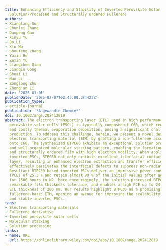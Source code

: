 ```yaml
---
title: Enhancing Efficiency and Stability of Inverted Perovskite Solar Cells through
  Solution-Processed and Structurally Ordered Fullerene
authors:
- Xianglang Sun
- Chunlei Zhang
- Danpeng Gao
- Xinyu Yu
- Bo Li
- Xin Wu
- Shoufeng Zhang
- Yaxin He
- Zexin Yu
- Liangchen Qian
- Jianqiu Gong
- Shuai Li
- Nan Li
- Zonglong Zhu
- Zhong'an Li
date: '2025-01-01'
publishDate: '2025-02-07T02:45:00.324423Z'
publication_types:
- article-journal
publication: '*Angewandte Chemie*'
doi: 10.1002/ange.202412819
abstract: The electron transporting layer (ETL) used in high performance inverted
  perovskite solar cells (PSCs) is typically composed of C60, which requires time-consuming
  and costly thermal evaporation deposition, posing a significant challenge for large-scale
  production. To address this challenge, herein, we present a novel design of solution-processible
  electron transporting material (ETM) by grafting a non-fullerene acceptor fragment
  onto C60. The synthesized BTPC60 exhibits an exceptional solution processability
  and well-organized molecular stacking pattern, enabling the formation of uniform
  and structurally ordered film with high electron mobility. When applied as ETL in
  inverted PSCs, BTPC60 not only exhibits excellent interfacial contact with the perovskite
  layer, resulting in enhanced electron extraction and transfer efficiency, but also
  effectively passivates the interfacial defects to suppress non-radiative recombination.
  Resultant BTPC60-based inverted PSCs deliver an impressive power conversion efficiency
  (PCE) of 25.3 % and retain almost 90 % of the initial values after aging at 85 °C
  for 1500 hours in N2. More encouragingly, the solution-processed BTPC60 ETL demonstrates
  remarkable film thickness tolerance, and enables a high PCE up to 24.8 % with the
  ETL thickness of 200 nm. Our results highlight BTPC60 as a promising solution-processed
  fullerene-based ETM, opening an avenue for improving the scalability of efficient
  and stable inverted PSCs.
tags:
- Electron transporting materials
- Fullerene derivative
- Inverted perovskite solar cells
- Molecular stacking
- Solution processing
links:
- name: URL
  url: https://onlinelibrary.wiley.com/doi/abs/10.1002/ange.202412819
---
```

